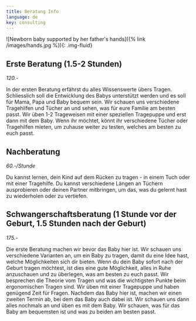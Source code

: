 ```yaml
---
title: Beratung Info
language: de
key: consulting
---
```

![Newborn baby supported by her father's hands]({% link /images/hands.jpg %}){: .img-fluid}

## Erste Beratung (1.5-2 Stunden)

*120.-*

In der ersten Beratung erfährst du alles Wissenswerte übers Tragen. Schliesslich soll die Entwicklung des Babys unterstützt werden und es soll für Mama, Papa und Baby bequem sein. Wir schauen uns verschiedene Tragehilfen und Tücher an und sehen, was für eure Familie am besten passt. Wir üben 1-2 Trageweisen mit einer speziellen Tragepuppe und erst dann mit dem Baby. Wenn ihr möchtet, könnt ihr verschiedene Tücher oder Tragehilfen mieten,  um zuhause weiter zu testen, welches am besten zu euch passt.

## Nachberatung

*60.-/Stunde*

Du kannst lernen, dein Kind auf dem Rücken zu tragen - in einem Tuch oder mit einer Tragehilfe. Du kannst verschiedene Längen an Tüchern ausprobieren oder deinen Partner mitbringen, um das, was du gelernt hast zu wiederholen oder zu vertiefen. 

## Schwangerschaftsberatung (1 Stunde vor der Geburt, 1.5 Stunden nach der Geburt)

*175.-*

Die erste Beratung machen wir bevor das Baby hier ist. Wir schauen uns verschiedene Varianten an, um ein Baby zu tragen, damit du eine Idee hast, welche Möglichkeiten sich dir bieten. Wenn du dein Baby sofort nach der Geburt tragen möchtest, ist dies eine gute Möglichkeit, alles in Ruhe anzuschauen und zu überlegen, was am besten zu euch passt. 
Wir besprechen die Theorie vom Tragen und was die wichtigsten Punkte beim ergonomischen Tragen sind. Wir üben mit einer Tragepuppe und haben genügend Zeit für Fragen. Nachdem das Baby hier ist, machen wir einen zweiten Termin ab, bei dem das Baby auch dabei ist. Wir schauen uns dann alles nochmals an und üben es mit dem Baby. Wir schauen, was für das Baby am bequemsten ist und was zu beiden am besten passt.

